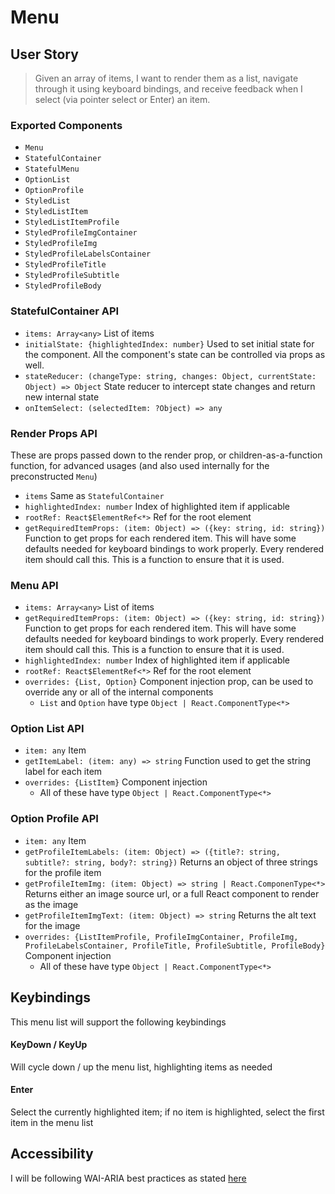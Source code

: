 # Menu

## User Story

> Given an array of items, I want to render them as a list, navigate through it using keyboard bindings, and receive feedback when I select (via pointer select or Enter) an item.

### Exported Components

- `Menu`
- `StatefulContainer`
- `StatefulMenu`
- `OptionList`
- `OptionProfile`
- `StyledList`
- `StyledListItem`
- `StyledListItemProfile`
- `StyledProfileImgContainer`
- `StyledProfileImg`
- `StyledProfileLabelsContainer`
- `StyledProfileTitle`
- `StyledProfileSubtitle`
- `StyledProfileBody`

### StatefulContainer API

- `items: Array<any>`
  List of items
- `initialState: {highlightedIndex: number}`
  Used to set initial state for the component. All the component's state can be controlled via props as well.
- `stateReducer: (changeType: string, changes: Object, currentState: Object) => Object`
  State reducer to intercept state changes and return new internal state
- `onItemSelect: (selectedItem: ?Object) => any`

### Render Props API

These are props passed down to the render prop, or children-as-a-function function, for advanced usages (and also used internally for the preconstructed `Menu`)

- `items`
  Same as `StatefulContainer`
- `highlightedIndex: number`
  Index of highlighted item if applicable
- `rootRef: React$ElementRef<*>`
  Ref for the root element
- `getRequiredItemProps: (item: Object) => ({key: string, id: string})`
  Function to get props for each rendered item. This will have some defaults needed for keyboard bindings to work properly. Every rendered item should call this. This is a function to ensure that it is used.

### Menu API

- `items: Array<any>`
  List of items
- `getRequiredItemProps: (item: Object) => ({key: string, id: string})`
  Function to get props for each rendered item. This will have some defaults needed for keyboard bindings to work properly. Every rendered item should call this. This is a function to ensure that it is used.
- `highlightedIndex: number`
  Index of highlighted item if applicable
- `rootRef: React$ElementRef<*>`
  Ref for the root element
- `overrides: {List, Option}`
  Component injection prop, can be used to override any or all of the internal components
  - `List` and `Option` have type `Object | React.ComponentType<*>`

### Option List API

- `item: any`
  Item
- `getItemLabel: (item: any) => string`
  Function used to get the string label for each item
- `overrides: {ListItem}`
  Component injection
  - All of these have type `Object | React.ComponentType<*>`

### Option Profile API

- `item: any`
  Item
- `getProfileItemLabels: (item: Object) => ({title?: string, subtitle?: string, body?: string})`
  Returns an object of three strings for the profile item
- `getProfileItemImg: (item: Object) => string | React.ComponenType<*>`
  Returns either an image source url, or a full React component to render as the image
- `getProfileItemImgText: (item: Object) => string`
  Returns the alt text for the image
- `overrides: {ListItemProfile, ProfileImgContainer, ProfileImg, ProfileLabelsContainer, ProfileTitle, ProfileSubtitle, ProfileBody}`
  Component injection
  - All of these have type `Object | React.ComponentType<*>`

## Keybindings

This menu list will support the following keybindings

#### KeyDown / KeyUp

Will cycle down / up the menu list, highlighting items as needed

#### Enter

Select the currently highlighted item; if no item is highlighted, select the first item in the menu list

## Accessibility

I will be following WAI-ARIA best practices as stated [here](https://www.w3.org/TR/wai-aria-practices-1.1/examples/combobox/aria1.0pattern/combobox-autocomplete-both.html)
